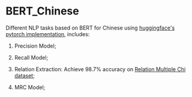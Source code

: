 # BERT_Chinese

Different NLP tasks based on BERT for Chinese using [huggingface's pytorch implementation](https://github.com/huggingface/pytorch-pretrained-BERT), includes:

1. Precision Model;

2. Recall Model;

3. Relation Extraction: Achieve 98.7% accuracy on [Relation Multiple Chi dataset](https://github.com/crownpku/Small-Chinese-Corpus/tree/master/relation_multiple_chi);

4. MRC Model;